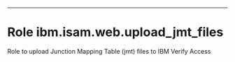 ---
# Role ibm.isam.web.upload_jmt_files

Role to upload Junction Mapping Table (jmt) files to IBM Verify Access
